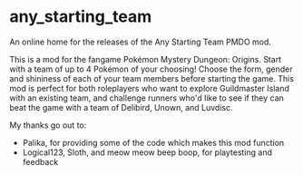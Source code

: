 # any_starting_team
An online home for the releases of the Any Starting Team PMDO mod.

This is a mod for the fangame Pokémon Mystery Dungeon: Origins.
Start with a team of up to 4 Pokémon of your choosing! Choose the form, gender and shininess of each of your team members before starting the game. This mod is perfect for both roleplayers who want to explore Guildmaster Island with an existing team, and challenge runners who'd like to see if they can beat the game with a team of Delibird, Unown, and Luvdisc.

My thanks go out to:
* Palika, for providing some of the code which makes this mod function
* Logical123, Sloth, and meow meow beep boop, for playtesting and feedback
